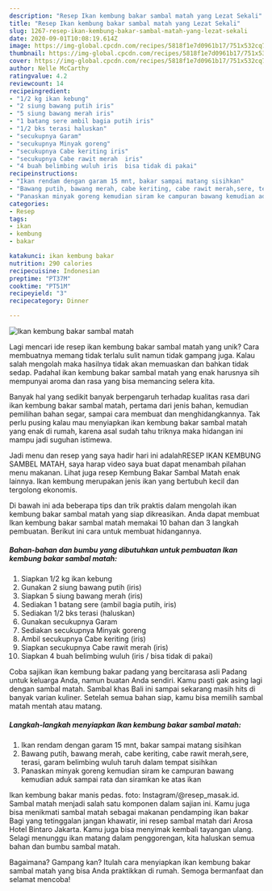 ```yaml
---
description: "Resep Ikan kembung bakar sambal matah yang Lezat Sekali"
title: "Resep Ikan kembung bakar sambal matah yang Lezat Sekali"
slug: 1267-resep-ikan-kembung-bakar-sambal-matah-yang-lezat-sekali
date: 2020-09-01T10:08:19.614Z
image: https://img-global.cpcdn.com/recipes/5818f1e7d0961b17/751x532cq70/ikan-kembung-bakar-sambal-matah-foto-resep-utama.jpg
thumbnail: https://img-global.cpcdn.com/recipes/5818f1e7d0961b17/751x532cq70/ikan-kembung-bakar-sambal-matah-foto-resep-utama.jpg
cover: https://img-global.cpcdn.com/recipes/5818f1e7d0961b17/751x532cq70/ikan-kembung-bakar-sambal-matah-foto-resep-utama.jpg
author: Nelle McCarthy
ratingvalue: 4.2
reviewcount: 14
recipeingredient:
- "1/2 kg ikan kebung"
- "2 siung bawang putih iris"
- "5 siung bawang merah iris"
- "1 batang sere ambil bagia putih iris"
- "1/2 bks terasi haluskan"
- "secukupnya Garam"
- "secukupnya Minyak goreng"
- "secukupnya Cabe keriting iris"
- "secukupnya Cabe rawit merah  iris"
- "4 buah belimbing wuluh iris  bisa tidak di pakai"
recipeinstructions:
- "Ikan rendam dengan garam 15 mnt, bakar sampai matang sisihkan"
- "Bawang putih, bawang merah, cabe keriting, cabe rawit merah,sere, terasi, garam belimbing wuluh taruh dalam tempat sisihkan"
- "Panaskan minyak goreng kemudian siram ke campuran bawang kemudian aduk sampai rata dan siramkan ke atas ikan"
categories:
- Resep
tags:
- ikan
- kembung
- bakar

katakunci: ikan kembung bakar 
nutrition: 290 calories
recipecuisine: Indonesian
preptime: "PT37M"
cooktime: "PT51M"
recipeyield: "3"
recipecategory: Dinner

---
```



![Ikan kembung bakar sambal matah](https://img-global.cpcdn.com/recipes/5818f1e7d0961b17/751x532cq70/ikan-kembung-bakar-sambal-matah-foto-resep-utama.jpg)

Lagi mencari ide resep ikan kembung bakar sambal matah yang unik? Cara membuatnya memang tidak terlalu sulit namun tidak gampang juga. Kalau salah mengolah maka hasilnya tidak akan memuaskan dan bahkan tidak sedap. Padahal ikan kembung bakar sambal matah yang enak harusnya sih mempunyai aroma dan rasa yang bisa memancing selera kita.

Banyak hal yang sedikit banyak berpengaruh terhadap kualitas rasa dari ikan kembung bakar sambal matah, pertama dari jenis bahan, kemudian pemilihan bahan segar, sampai cara membuat dan menghidangkannya. Tak perlu pusing kalau mau menyiapkan ikan kembung bakar sambal matah yang enak di rumah, karena asal sudah tahu triknya maka hidangan ini mampu jadi suguhan istimewa.

Jadi menu dan resep yang saya hadir hari ini adalahRESEP IKAN KEMBUNG SAMBEL MATAH, saya harap video saya buat dapat menambah pilahan menu makanan. Lihat juga resep Kembung Bakar Sambal Matah enak lainnya. Ikan kembung merupakan jenis ikan yang bertubuh kecil dan tergolong ekonomis.


Di bawah ini ada beberapa tips dan trik praktis dalam mengolah ikan kembung bakar sambal matah yang siap dikreasikan. Anda dapat membuat Ikan kembung bakar sambal matah memakai 10 bahan dan 3 langkah pembuatan. Berikut ini cara untuk membuat hidangannya.

<!--inarticleads1-->

##### Bahan-bahan dan bumbu yang dibutuhkan untuk pembuatan Ikan kembung bakar sambal matah:

1. Siapkan 1/2 kg ikan kebung
1. Gunakan 2 siung bawang putih (iris)
1. Siapkan 5 siung bawang merah (iris)
1. Sediakan 1 batang sere (ambil bagia putih, iris)
1. Sediakan 1/2 bks terasi (haluskan)
1. Gunakan secukupnya Garam
1. Sediakan secukupnya Minyak goreng
1. Ambil secukupnya Cabe keriting (iris)
1. Siapkan secukupnya Cabe rawit merah  (iris)
1. Siapkan 4 buah belimbing wuluh (iris / bisa tidak di pakai)


Coba sajikan ikan kembung bakar padang yang bercitarasa asli Padang untuk keluarga Anda, namun buatan Anda sendiri. Kamu pasti gak asing lagi dengan sambal matah. Sambal khas Bali ini sampai sekarang masih hits di banyak varian kuliner. Setelah semua bahan siap, kamu bisa memilih sambal matah mentah atau matang. 

<!--inarticleads2-->

##### Langkah-langkah menyiapkan Ikan kembung bakar sambal matah:

1. Ikan rendam dengan garam 15 mnt, bakar sampai matang sisihkan
1. Bawang putih, bawang merah, cabe keriting, cabe rawit merah,sere, terasi, garam belimbing wuluh taruh dalam tempat sisihkan
1. Panaskan minyak goreng kemudian siram ke campuran bawang kemudian aduk sampai rata dan siramkan ke atas ikan


Ikan kembung bakar manis pedas. foto: Instagram/@resep_masak.id. Sambal matah menjadi salah satu komponen dalam sajian ini. Kamu juga bisa menikmati sambal matah sebagai makanan pendamping ikan bakar Bagi yang tetinggalan jangan khawatir, ini resep sambal matah dari Arosa Hotel Bintaro Jakarta. Kamu juga bisa menyimak kembali tayangan ulang. Selagi menunggu ikan matang dalam penggorengan, kita haluskan semua bahan dan bumbu sambal matah. 

Bagaimana? Gampang kan? Itulah cara menyiapkan ikan kembung bakar sambal matah yang bisa Anda praktikkan di rumah. Semoga bermanfaat dan selamat mencoba!
